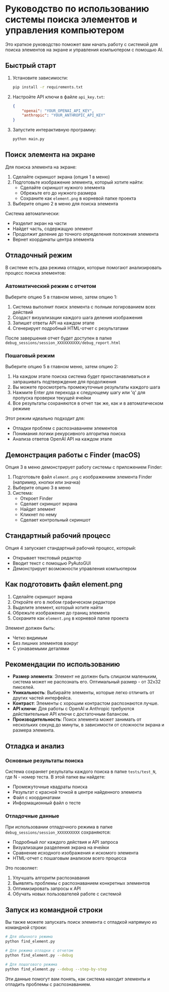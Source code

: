 # Руководство по использованию системы поиска элементов и управления компьютером

Это краткое руководство поможет вам начать работу с системой для поиска элементов на экране и управления компьютером с помощью AI.

## Быстрый старт

1. Установите зависимости:
   ```bash
   pip install -r requirements.txt
   ```

2. Настройте API ключи в файле `api_key.txt`:
   ```json
   {
       "openai": "YOUR_OPENAI_API_KEY",
       "anthropic": "YOUR_ANTHROPIC_API_KEY"
   }
   ```

3. Запустите интерактивную программу:
   ```bash
   python main.py
   ```

## Поиск элемента на экране

Для поиска элемента на экране:

1. Сделайте скриншот экрана (опция 1 в меню)
2. Подготовьте изображение элемента, который хотите найти:
   - Сделайте скриншот нужного элемента
   - Обрежьте его до нужного размера
   - Сохраните как `element.png` в корневой папке проекта
3. Выберите опцию 2 в меню для поиска элемента

Система автоматически:
- Разделит экран на части
- Найдет часть, содержащую элемент
- Продолжит деление до точного определения положения элемента
- Вернет координаты центра элемента

## Отладочный режим

В системе есть два режима отладки, которые помогают анализировать процесс поиска элементов:

### Автоматический режим с отчетом

Выберите опцию 5 в главном меню, затем опцию 1:

1. Система выполнит поиск элемента с полным логированием всех действий
2. Создаст визуализации каждого шага деления изображения
3. Запишет ответы API на каждом этапе
4. Сгенерирует подробный HTML-отчет с результатами

После завершения отчет будет доступен в папке `debug_sessions/session_XXXXXXXXXX/debug_report.html`

### Пошаговый режим

Выберите опцию 5 в главном меню, затем опцию 2:

1. На каждом этапе поиска система будет приостанавливаться и запрашивать подтверждение для продолжения
2. Вы можете просмотреть промежуточные результаты каждого шага
3. Нажмите Enter для перехода к следующему шагу или 'q' для пропуска проверки текущей ячейки
4. Все результаты сохраняются в отчет так же, как и в автоматическом режиме

Этот режим идеально подходит для:
- Отладки проблем с распознаванием элементов
- Понимания логики рекурсивного алгоритма поиска
- Анализа ответов OpenAI API на каждом этапе

## Демонстрация работы с Finder (macOS)

Опция 3 в меню демонстрирует работу системы с приложением Finder:

1. Подготовьте файл `element.png` с изображением элемента Finder (например, кнопки или значка)
2. Выберите опцию 3 в меню
3. Система:
   - Откроет Finder
   - Сделает скриншот экрана
   - Найдет элемент
   - Кликнет по нему
   - Сделает контрольный скриншот

## Стандартный рабочий процесс

Опция 4 запускает стандартный рабочий процесс, который:
- Открывает текстовый редактор
- Вводит текст с помощью PyAutoGUI
- Демонстрирует возможности управления компьютером

## Как подготовить файл element.png

1. Сделайте скриншот экрана
2. Откройте его в любом графическом редакторе
3. Выделите элемент, который хотите найти
4. Обрежьте изображение до границ элемента
5. Сохраните как `element.png` в корневой папке проекта

Элемент должен быть:
- Четко видимым
- Без лишних элементов вокруг
- С узнаваемыми деталями

## Рекомендации по использованию

- **Размер элемента**: Элемент не должен быть слишком маленьким, система может не распознать его. Оптимальный размер - от 32x32 пикселей.
- **Уникальность**: Выбирайте элементы, которые легко отличить от других частей интерфейса.
- **Контраст**: Элементы с хорошим контрастом распознаются лучше.
- **API ключи**: Для работы с OpenAI и Anthropic требуются действительные API ключи с достаточным балансом.
- **Производительность**: Поиск элемента может занимать от нескольких секунд до минуты, в зависимости от сложности экрана и размера элемента.

## Отладка и анализ

### Основные результаты поиска

Система сохраняет результаты каждого поиска в папке `tests/test_N`, где N - номер теста. В этой папке вы найдете:
- Промежуточные квадраты поиска
- Результат с красной точкой в центре найденного элемента
- Файл с координатами
- Информационный файл о тесте

### Отладочные данные

При использовании отладочного режима в папке `debug_sessions/session_XXXXXXXXXX` сохраняются:
- Подробный лог каждого действия и API запроса
- Визуализации разделения экрана на ячейки
- Сравнение исходного изображения и искомого элемента 
- HTML-отчет с пошаговым анализом всего процесса

Это позволяет:
1. Улучшать алгоритм распознавания
2. Выявлять проблемы с распознаванием конкретных элементов
3. Оптимизировать запросы к API
4. Обучать новых пользователей работе с системой

## Запуск из командной строки

Вы также можете запускать поиск элемента с отладкой напрямую из командной строки:

```bash
# Для обычного режима
python find_element.py

# Для режима отладки с отчетом
python find_element.py --debug

# Для пошагового режима
python find_element.py --debug --step-by-step
```

Эти данные помогут вам понять, как система находит элементы и отладить проблемы с распознаванием.
